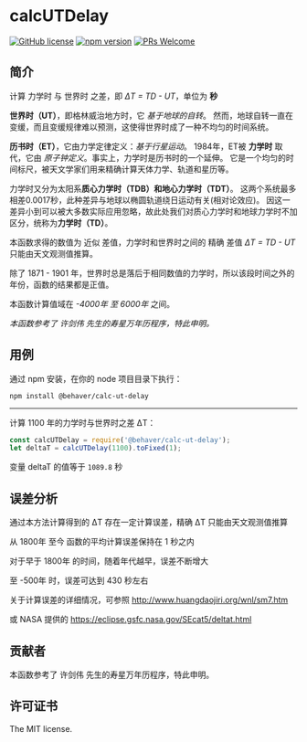 # calcUTDelay

[![GitHub license](https://img.shields.io/badge/license-MIT-brightgreen.svg)](#) [![npm version](https://img.shields.io/npm/v/react.svg?style=flat)](https://www.npmjs.com/package/@behaver/angle) [![PRs Welcome](https://img.shields.io/badge/PRs-welcome-brightgreen.svg)](#)

## 简介

计算 力学时 与 世界时 之差，即 *ΔT = TD - UT*，单位为 **秒**

**世界时（UT）**，即格林威治地方时，它 *基于地球的自转*。
然而，地球自转一直在变缓，而且变缓规律难以预测，这使得世界时成了一种不均匀的时间系统。

**历书时（ET）**，它由力学定律定义：*基于行星运动*。
1984年，ET被 **力学时** 取代，它由 *原子钟定义*。事实上，力学时是历书时的一个延伸。
它是一个均匀的时间标尺，被天文学家们用来精确计算天体力学、轨道和星历等。

力学时又分为太阳系**质心力学时（TDB）**和**地心力学时（TDT）**。
这两个系统最多相差0.0017秒，此种差异与地球以椭圆轨道绕日运动有关(相对论效应)。
因这一差异小到可以被大多数实际应用忽略，故此处我们对质心力学时和地球力学时不加区分，统称为**力学时（TD）**。

本函数求得的数值为 近似 差值，力学时和世界时之间的 精确 差值 *ΔT = TD - UT* 只能由天文观测值推算。

除了 1871 - 1901 年，世界时总是落后于相同数值的力学时，所以该段时间之外的年份，函数的结果都是正值。

本函数计算值域在 *-4000年 至 6000年* 之间。

*本函数参考了 许剑伟 先生的寿星万年历程序，特此申明。*

## 用例

通过 npm 安装，在你的 node 项目目录下执行：

`npm install @behaver/calc-ut-delay`

---

计算 1100 年的力学时与世界时之差 ΔT：

```js
const calcUTDelay = require('@behaver/calc-ut-delay');
let deltaT = calcUTDelay(1100).toFixed(1);
```

变量 deltaT 的值等于 `1089.8` 秒

## 误差分析

通过本方法计算得到的 ΔT 存在一定计算误差，精确 ΔT 只能由天文观测值推算

从 1800年 至今 函数的平均计算误差保持在 1 秒之内

对于早于 1800年 的时间，随着年代越早，误差不断增大

至 -500年 时，误差可达到 430 秒左右

关于计算误差的详细情况，可参照 http://www.huangdaojiri.org/wnl/sm7.htm

或 NASA 提供的 https://eclipse.gsfc.nasa.gov/SEcat5/deltat.html

## 贡献者

本函数参考了 许剑伟 先生的寿星万年历程序，特此申明。

## 许可证书

The MIT license.
